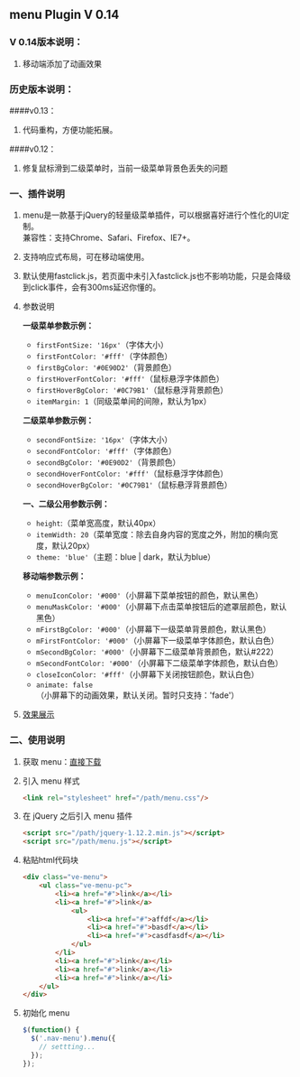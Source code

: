 ## menu Plugin V 0.14

### V 0.14版本说明：
1. 移动端添加了动画效果

### 历史版本说明：

####v0.13：
1. 代码重构，方便功能拓展。

####v0.12：
1. 修复鼠标滑到二级菜单时，当前一级菜单背景色丢失的问题

### 一、插件说明

1. menu是一款基于jQuery的轻量级菜单插件，可以根据喜好进行个性化的UI定制。  
兼容性：支持Chrome、Safari、Firefox、IE7+。

2. 支持响应式布局，可在移动端使用。 

3. 默认使用fastclick.js，若页面中未引入fastclick.js也不影响功能，只是会降级到click事件，会有300ms延迟你懂的。

4. 参数说明  

	**一级菜单参数示例：**
    - `firstFontSize: '16px'`（字体大小）  
    - `firstFontColor: '#fff'`（字体颜色） 
    - `firstBgColor: '#0E90D2'`（背景颜色）
    - `firstHoverFontColor: '#fff'`（鼠标悬浮字体颜色）
    - `firstHoverBgColor: '#0C79B1'`（鼠标悬浮背景颜色）
    - `itemMargin: 1`（同级菜单间的间隙，默认为1px）
    
    **二级菜单参数示例：**
    - `secondFontSize: '16px'`（字体大小）  
    - `secondFontColor: '#fff'`（字体颜色） 
    - `secondBgColor: '#0E90D2'`（背景颜色）
    - `secondHoverFontColor: '#fff'`（鼠标悬浮字体颜色）
    - `secondHoverBgColor: '#0C79B1'`（鼠标悬浮背景颜色）
     
	**一、二级公用参数示例：**
	- `height`:（菜单宽高度，默认40px）  
	- `itemWidth: 20`（菜单宽度：除去自身内容的宽度之外，附加的横向宽度，默认20px） 
  	- `theme: 'blue'`（主题：blue | dark，默认为blue）    

    **移动端参数示例：**
  	- `menuIconColor: '#000'`（小屏幕下菜单按钮的颜色，默认黑色）
  	- `menuMaskColor: '#000'`（小屏幕下点击菜单按钮后的遮罩层颜色，默认黑色）
  	- `mFirstBgColor: '#000'`（小屏幕下一级菜单背景颜色，默认黑色）
  	- `mFirstFontColor: '#000'`（小屏幕下一级菜单字体颜色，默认白色）
  	- `mSecondBgColor: '#000'`（小屏幕下二级菜单背景颜色，默认#222）
  	- `mSecondFontColor: '#000'`（小屏幕下二级菜单字体颜色，默认白色）
  	- `closeIconColor: '#fff'`（小屏幕下关闭按钮颜色，默认白色）
  	- `animate: false`（小屏幕下的动画效果，默认关闭。暂时只支持：'fade'）

5. [效果展示](http://dreamon324.github.io/menu/demo.html)

### 二、使用说明

1. 获取 menu：[直接下载](https://github.com/DreamOn324/menu/archive/v0.14.zip)

2. 引入 menu 样式  
	```html
	<link rel="stylesheet" href="/path/menu.css"/> 
	```
  
3. 在 jQuery 之后引入 menu 插件  
	```html
	<script src="/path/jquery-1.12.2.min.js"></script>
	<script src="/path/menu.js"></script>
	```

4. 粘贴html代码块  
	```html
	<div class="ve-menu">     
		<ul class="ve-menu-pc">
			<li><a href="#">link</a></li>
			<li><a href="#">link</a>
				<ul>  
					<li><a href="#">affdf</a></li>
					<li><a href="#">basdf</a></li>
					<li><a href="#">casdfasdf</a></li> 
				</ul>
			</li>
			<li><a href="#">link</a></li>
			<li><a href="#">link</a></li>
			<li><a href="#">link</a></li>
		</ul>
	</div>
	  ```
  
5. 初始化 menu
	```js
	$(function() {
	  $('.nav-menu').menu({
	    // settting...
	  });
	});
	```
